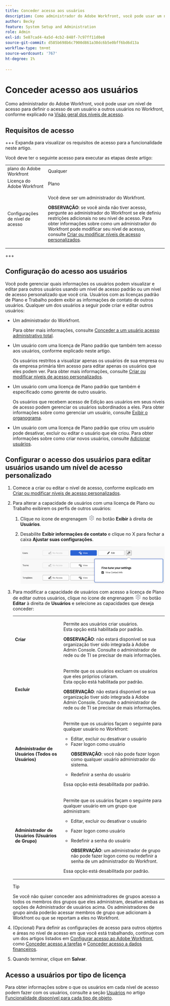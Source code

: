 ```yaml
---
title: Conceder acesso aos usuários
description: Como administrador do Adobe Workfront, você pode usar um nível de acesso para definir o acesso de um usuário a outros usuários no Workfront.
author: Becky
feature: System Setup and Administration
role: Admin
exl-id: 5e87cad4-4a5d-4cb2-848f-7c97ff11d0e8
source-git-commit: d585b698b6c7900d861a30dc6b5e0bff6bd6d13a
workflow-type: tm+mt
source-wordcount: '767'
ht-degree: 1%

---
```



# Conceder acesso aos usuários

Como administrador do Adobe Workfront, você pode usar um nível de acesso para definir o acesso de um usuário a outros usuários no Workfront, conforme explicado na [Visão geral dos níveis de acesso](../../../administration-and-setup/add-users/access-levels-and-object-permissions/access-levels-overview.md).

## Requisitos de acesso

+++ Expanda para visualizar os requisitos de acesso para a funcionalidade neste artigo.

Você deve ter o seguinte acesso para executar as etapas deste artigo:

<table style="table-layout:auto"> 
 <col> 
 <col> 
 <tbody> 
  <tr> 
   <td role="rowheader">plano do Adobe Workfront</td> 
   <td>Qualquer</td> 
  </tr> 
  <tr> 
   <td role="rowheader">Licença do Adobe Workfront</td> 
   <td>Plano</td> 
  </tr> 
  <tr> 
   <td role="rowheader">Configurações de nível de acesso</td> 
   <td> <p>Você deve ser um administrador do Workfront.</p> <p><b>OBSERVAÇÃO</b>: se você ainda não tiver acesso, pergunte ao administrador do Workfront se ele definiu restrições adicionais no seu nível de acesso. Para obter informações sobre como um administrador do Workfront pode modificar seu nível de acesso, consulte <a href="../../../administration-and-setup/add-users/configure-and-grant-access/create-modify-access-levels.md" class="MCXref xref" data-mc-variable-override="">Criar ou modificar níveis de acesso personalizados</a>.</p> </td> 
  </tr> 
 </tbody> 
</table>

+++

## Configuração do acesso aos usuários

Você pode gerenciar quais informações os usuários podem visualizar e editar para outros usuários usando um nível de acesso padrão ou um nível de acesso personalizado que você cria. Usuários com as licenças padrão de Plano e Trabalho podem exibir as informações de contato de outros usuários. Qualquer um dos usuários a seguir pode criar e editar outros usuários:

* Um administrador do Workfront.

  Para obter mais informações, consulte [Conceder a um usuário acesso administrativo total](../../../administration-and-setup/add-users/configure-and-grant-access/grant-a-user-full-administrative-access.md).

* Um usuário com uma licença de Plano padrão que também tem acesso aos usuários, conforme explicado neste artigo.

  Os usuários restritos a visualizar apenas os usuários de sua empresa ou da empresa primária têm acesso para editar apenas os usuários que eles podem ver. Para obter mais informações, consulte [Criar ou modificar níveis de acesso personalizados](../../../administration-and-setup/add-users/configure-and-grant-access/create-modify-access-levels.md).

* Um usuário com uma licença de Plano padrão que também é especificado como gerente de outro usuário.

  Os usuários que recebem acesso de Edição aos usuários em seus níveis de acesso podem gerenciar os usuários subordinados a eles. Para obter informações sobre como gerenciar um usuário, consulte [Exibir o organograma](../../../people-teams-and-groups/work-directly-with-others/view-the-org-chart.md).

* Um usuário com uma licença de Plano padrão que criou um usuário pode desativar, excluir ou editar o usuário que ele criou. Para obter informações sobre como criar novos usuários, consulte [Adicionar usuários](../../../administration-and-setup/add-users/create-and-manage-users/add-users.md).

## Configurar o acesso dos usuários para editar usuários usando um nível de acesso personalizado

1. Comece a criar ou editar o nível de acesso, conforme explicado em [Criar ou modificar níveis de acesso personalizados](../../../administration-and-setup/add-users/configure-and-grant-access/create-modify-access-levels.md).
1. Para alterar a capacidade de usuários com uma licença de Plano ou Trabalho exibirem os perfis de outros usuários:

   1. Clique no ícone de engrenagem ![](assets/gear-icon-settings.png) no botão **Exibir** à direita de **Usuários**.

   1. Desabilite **Exibir informações de contato** e clique no X para fechar a caixa **Ajustar suas configurações**.

      ![ajustar configurações do usuário](assets/fine-tune-users.png)

1. Para modificar a capacidade de usuários com acesso a licença de Plano de editar outros usuários, clique no ícone de engrenagem ![](assets/gear-icon-settings.png) no botão **Editar** à direita de **Usuários** e selecione as capacidades que deseja conceder:

   <table style="table-layout:auto"> 
    <col> 
    <col> 
    <tbody> 
     <tr> 
      <td role="rowheader"><strong>Criar</strong> </td> 
      <td> <p>Permite aos usuários criar usuários.<br>Esta opção está habilitada por padrão.</p> 
     <p><b>OBSERVAÇÃO</b>: não estará disponível se sua organização tiver sido integrada à Adobe Admin Console. Consulte o administrador de rede ou de TI se precisar de mais informações.</p>
        </td>  
     </tr> 
     <tr> 
      <td role="rowheader"><strong>Excluir</strong> </td> 
      <td> <p> Permite que os usuários excluam os usuários que eles próprios criaram.<br>Esta opção está habilitada por padrão.</p> <p><b>OBSERVAÇÃO</b>: não estará disponível se sua organização tiver sido integrada à Adobe Admin Console. Consulte o administrador de rede ou de TI se precisar de mais informações.</p> </td> 
     </tr> 
     <tr> 
      <td role="rowheader"><strong>Administrador de Usuários (Todos os Usuários)</strong> </td> 
      <td> <p>Permite que os usuários façam o seguinte para qualquer usuário no Workfront:</p> 
       <ul> 
        <li>Editar, excluir ou desativar o usuário</li> 
        <li>Fazer logon como usuário<p><b>OBSERVAÇÃO</b>: você não pode fazer logon como qualquer usuário administrador do sistema.</p></li> 
        <li>Redefinir a senha do usuário</li> 
       </ul> <p>Essa opção está desabilitada por padrão.</p> </td> 
     </tr> 
     <tr> 
      <td role="rowheader"><strong>Administrador de Usuários (Usuários de Grupo)</strong> </td> 
      <td> <p>Permite que os usuários façam o seguinte para qualquer usuário em um grupo que administram: 
        <ul>
         <li><p>Editar, excluir ou desativar o usuário</p></li>
         <li>Fazer logon como usuário</li>
         <li><p>Redefinir a senha do usuário</p><p><b>OBSERVAÇÃO</b>: um administrador de grupo não pode fazer logon como ou redefinir a senha de um administrador do Workfront.</p></li>
        </ul><p>Essa opção está desabilitada por padrão.</p></p> </td> 
     </tr> 
    </tbody> 
   </table>

   >[!TIP]
   >
   >Se você não quiser conceder aos administradores de grupos acesso a todos os membros dos grupos que eles administram, desative ambas as opções de Administrador de usuários acima. Os administradores de grupo ainda poderão acessar membros de grupo que adicionam à Workfront ou que se reportam a eles no Workfront.

1. (Opcional) Para definir as configurações de acesso para outros objetos e áreas no nível de acesso em que você está trabalhando, continue com um dos artigos listados em [Configurar acesso ao Adobe Workfront](../../../administration-and-setup/add-users/configure-and-grant-access/configure-access.md), como [Conceder acesso a tarefas](../../../administration-and-setup/add-users/configure-and-grant-access/grant-access-tasks.md) e [Conceder acesso a dados financeiros](../../../administration-and-setup/add-users/configure-and-grant-access/grant-access-financial.md).
1. Quando terminar, clique em **Salvar**.

## Acesso a usuários por tipo de licença

Para obter informações sobre o que os usuários em cada nível de acesso podem fazer com os usuários, consulte a seção [Usuários](../../../administration-and-setup/add-users/access-levels-and-object-permissions/functionality-available-for-each-object-type.md#users) no artigo [Funcionalidade disponível para cada tipo de objeto](../../../administration-and-setup/add-users/access-levels-and-object-permissions/functionality-available-for-each-object-type.md).
